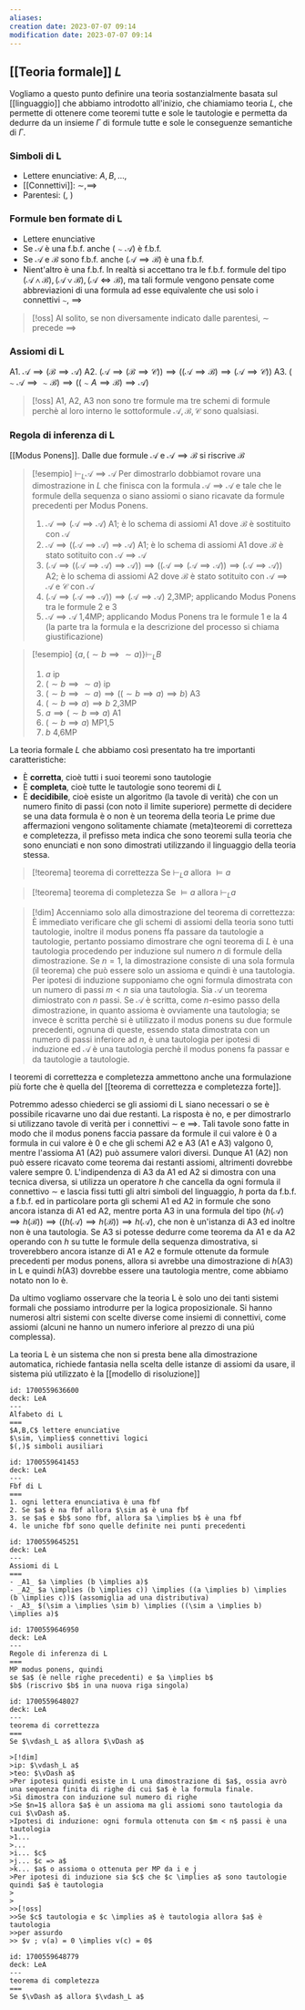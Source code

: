 ```yaml
---
aliases: 
creation date: 2023-07-07 09:14
modification date: 2023-07-07 09:14
---
```



## [[Teoria formale]] $L$
Vogliamo a questo punto definire una teoria sostanzialmente basata sul [[linguaggio]] che abbiamo introdotto all'inizio, che chiamiamo teoria $L$, che permette di ottenere come teoremi tutte e sole le tautologie e permetta da dedurre da un insieme $\Gamma$ di formule tutte e sole le conseguenze semantiche di $\Gamma$.

### Simboli di L
- Lettere enunciative: $A, B, \dots,$
- [[Connettivi]]: $\sim,\implies$
- Parentesi: (, )

### Formule ben formate di L
- Lettere enunciative
- Se $\mathcal{A}$ è una f.b.f. anche $(\sim \mathcal{A})$ è f.b.f.
- Se $\mathcal{A}$ e $\mathcal{B}$ sono f.b.f. anche $(\mathcal{A} \implies \mathcal{B})$ è una f.b.f.
- Nient'altro è una f.b.f.
In realtà si accettano tra le f.b.f. formule del tipo $(\mathcal{A} \land \mathcal{B}), (\mathcal{A} \lor \mathcal{B}), (\mathcal{A} \iff \mathcal{B})$, ma tali formule vengono pensate come abbreviazioni di una formula ad esse equivalente che usi solo i connettivi $\sim$, $\implies$

>[!oss]
>Al solito, se non diversamente indicato dalle parentesi, $\sim$ precede $\implies$


### Assiomi di L
A1. $\mathcal{A} \implies (\mathcal{B} \implies \mathcal{A})$
A2. $(\mathcal{A} \implies (\mathcal{B} \implies \mathcal{C})) \implies ((\mathcal{A} \implies \mathcal{B}) \implies (\mathcal{A} \implies \mathcal{C}))$
A3. $(\sim \mathcal{A} \implies \sim \mathcal{B}) \implies ((\sim A \implies \mathcal{B}) \implies \mathcal{A})$


>[!oss] 
>A1, A2, A3 non sono tre formule ma tre schemi di formule perchè al loro interno le sottoformule $\mathcal{A},\mathcal{B},\mathcal{C}$ sono qualsiasi.

### Regola di inferenza di L
[[Modus Ponens]]. Dalle due formule $\mathcal{A}$ e $\mathcal{A} \implies \mathcal{B}$ si riscrive $\mathcal{B}$

>[!esempio]
>$\vdash_{L} \mathcal{A} \implies \mathcal{A}$
>Per dimostrarlo dobbiamot rovare una dimostrazione in $L$ che finisca con la formula $\mathcal{A} \implies \mathcal{A}$ e tale che le formule della sequenza o siano assiomi o siano ricavate da formule precedenti per Modus Ponens.
>1. $\mathcal{A} \implies (\mathcal{A} \implies \mathcal{A})$ A1; è lo schema di assiomi A1 dove $\mathcal{B}$ è sostituito con $\mathcal{A}$
>2. $\mathcal{A} \implies ((\mathcal{A} \implies \mathcal{A}) \implies \mathcal{A})$ A1; è lo schema di assiomi A1 dove $\mathcal{B}$ è stato sotituito con $\mathcal{A} \implies \mathcal{A}$
>3. $(\mathcal{A} \implies (( \mathcal{A} \implies \mathcal{A}) \implies \mathcal{A})) \implies ((\mathcal{A} \implies (\mathcal{A} \implies \mathcal{A}))\implies (\mathcal{A} \implies \mathcal{A}))$ A2; è lo schema di assiomi A2 dove $\mathcal{B}$ è stato sotituito con $\mathcal{A} \implies \mathcal{A}$ e $\mathcal{C}$ con $\mathcal{A}$
>4. $(\mathcal{A} \implies (\mathcal{A} \implies \mathcal{A})) \implies (\mathcal{A} \implies \mathcal{A})$ 2,3MP; applicando Modus Ponens tra le formule 2 e 3
>5. $\mathcal{A} \implies \mathcal{A}$ 1,4MP; applicando Modus Ponens tra le formule 1 e la 4
> (la parte tra la formula e la descrizione del processo si chiama giustificazione)

>[!esempio]
>$\{ a, (\sim b \implies \sim a) \} \vdash_{L} B$
>1. $a$ ip
>2. $(\sim b \implies \sim a)$ ip
>3. $(\sim b \implies \sim a) \implies ((\sim b \implies a) \implies b)$ A3
>4. $(\sim b \implies a) \implies b$ 2,3MP
>5. $a \implies (\sim b \implies a)$ A1
>6. $(\sim b \implies a)$ MP1,5
>7. $b$ 4,6MP



La teoria formale $L$ che abbiamo così presentato ha tre importanti caratteristiche:
- È **corretta**, cioè tutti i suoi teoremi sono tautologie
- È **completa**, cioè tutte le tautologie sono teoremi di $L$
- È **decidibile**, cioè esiste un algoritmo (la tavole di verità) che con un numero finito di passi (con noto il limite superiore) permette di decidere se una data formula è o non è un teorema della teoria
Le prime due affermazioni vengono solitamente chiamate (meta)teoremi di corretteza e completezza, il prefisso meta indica che sono teoremi sulla teoria che sono enunciati e non sono dimostrati utilizzando il linguaggio della teoria stessa.

>[!teorema] teorema di correttezza
>Se $\vdash_{L}a$ allora $\vDash a$

>[!teorema] teorema di completezza
>Se $\vDash a$ allora $\vdash_{L} a$

> [!dim]
> Accenniamo solo alla dimostrazione del teorema di correttezza:
> È immediato verificare che gli schemi di assiomi della teoria sono tutti tautologie, inoltre il modus ponens ffa passare da tautologie a tautologie, pertanto possiamo dimostrare che ogni teorema di $L$ è una tautologia procedendo per induzione sul numero $n$ di formule della dimostrazione. Se $n = 1$, la dimostrazione consiste di una sola formula (il teorema) che può essere solo un assioma e quindi è una tautologia.
> Per ipotesi di induzione supponiamo che ogni formula dimostrata con un numero di passi $m < n$ sia una tautologia. Sia $\mathcal{A}$ un teorema dimiostrato con $n$ passi. Se $\mathcal{A}$ è scritta, come $n$-esimo passo della dimostrazione, in quanto assioma è ovviamente una tautologia;  se invece è scritta perchè si è utilizzato il modus ponens su due formule precedenti, ognuna di queste, essendo stata dimostrata con un numero di passi inferiore ad $n$, è una tautologia per ipotesi di induzione ed $\mathcal{A}$ è una tautologia perchè il modus ponens fa passar e da tautologie a tautologie.

I teoremi di correttezza e completezza ammettono anche una formulazione più forte che è quella del [[teorema di correttezza e completezza forte]].

Potremmo adesso chiederci se gli assiomi di L siano necessari o se è possibile ricavarne uno dai due restanti. La risposta è no, e per dimostrarlo si utilizzano tavole di verità per i connettivi $\sim$ e $\implies$. Tali tavole sono fatte in modo che il modus ponens faccia passare da formule il cui valore è 0 a formula in cui valore è 0 e che gli schemi A2 e A3 (A1 e A3) valgono 0, mentre l'assioma A1 (A2) può assumere valori diversi. Dunque A1 (A2) non può essere ricavato come teorema dai restanti assiomi, altrimenti dovrebbe valere sempre 0.
L'indipendenza di A3 da A1 ed A2 si dimostra con una tecnica diversa, si utilizza un operatore $h$ che cancella da ogni formula il connettivo $\sim$ e lascia fissi tutti gli altri simboli del linguaggio, $h$ porta da f.b.f. a f.b.f. ed in particolare porta gli schemi A1 ed A2 in formule che sono ancora istanza di A1 ed A2, mentre porta A3 in una formula del tipo $(h(\mathcal{A}) \implies h(\mathcal{B})) \implies ((h(\mathcal{A})\implies h(\mathcal{B}))\implies h(\mathcal{A})$, che non è un'istanza di A3 ed inoltre non è una tautologia. Se A3 si potesse dedurre come teorema da A1 e da A2 operando con $h$ su tutte le formule della sequenza dimostrativa, si troverebbero ancora istanze di A1 e A2 e formule ottenute da formule precedenti per modus ponens, allora si avrebbe una dimostrazione di $h$(A3) in L e quindi $h$(A3) dovrebbe essere una tautologia mentre, come abbiamo notato non lo è.

Da ultimo vogliamo osservare che la teoria L è solo uno dei tanti sistemi formali che possiamo introdurre per la logica proposizionale. Si hanno numerosi altri sistemi con scelte diverse come insiemi di connettivi, come assiomi (alcuni ne hanno un numero inferiore al prezzo di una piú complessa).

La teoria L è un sistema che non si presta bene alla dimostrazione automatica, richiede fantasia nella scelta delle istanze di assiomi da usare, il sistema piú utilizzato è la [[modello di risoluzione]]



```anki
id: 1700559636600
deck: LeA
---
Alfabeto di L
===
$A,B,C$ lettere enunciative
$\sim, \implies$ connettivi logici
$(,)$ simboli ausiliari
```


```anki
id: 1700559641453
deck: LeA
---
Fbf di L
===
1. ogni lettera enunciativa è una fbf
2. Se $a$ è na fbf allora $\sim a$ è una fbf
3. se $a$ e $b$ sono fbf, allora $a \implies b$ è una fbf
4. le uniche fbf sono quelle definite nei punti precedenti
```


```anki
id: 1700559645251
deck: LeA
---
Assiomi di L
===
- _A1_ $a \implies (b \implies a)$
- _A2_ $a \implies (b \implies c)) \implies ((a \implies b) \implies (b \implies c))$ (assomiglia ad una distributiva)
- _A3_ $(\sim a \implies \sim b) \implies ((\sim a \implies b) \implies a)$
```


```anki
id: 1700559646950
deck: LeA
---
Regole di inferenza di L
===
MP modus ponens, quindi
se $a$ (è nelle righe precedenti) e $a \implies b$
$b$ (riscrivo $b$ in una nuova riga singola)
```


```anki
id: 1700559648027
deck: LeA
---
teorema di correttezza
===
Se $\vdash_L a$ allora $\vDash a$

>[!dim]
>ip: $\vdash_L a$
>teo: $\vDash a$
>Per ipotesi quindi esiste in L una dimostrazione di $a$, ossia avrò una sequenza finita di righe di cui $a$ è la formula finale.
>Si dimostra con induzione sul numero di righe
>Se $n=1$ allora $a$ è un assioma ma gli assiomi sono tautologia da cui $\vDash a$.
>Ipotesi di induzione: ogni formula ottenuta con $m < n$ passi è una tautologia
>1...
>...
>i... $c$
>j... $c => a$
>k... $a$ o assioma o ottenuta per MP da i e j
>Per ipotesi di induzione sia $c$ che $c \implies a$ sono tautologie quindi $a$ è tautologia
>
>
>>[!oss]
>>Se $c$ tautologia e $c \implies a$ è tautologia allora $a$ è tautologia
>>per assurdo
>> $v ; v(a) = 0 \implies v(c) = 0$
```
```anki
id: 1700559648779
deck: LeA
---
teorema di completezza
===
Se $\vDash a$ allora $\vdash_L a$
```


